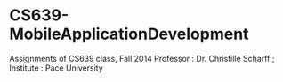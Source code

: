 CS639-MobileApplicationDevelopment
==================================

Assignments of CS639 class, Fall 2014
Professor : Dr. Christille Scharff ;
Institute : Pace University
